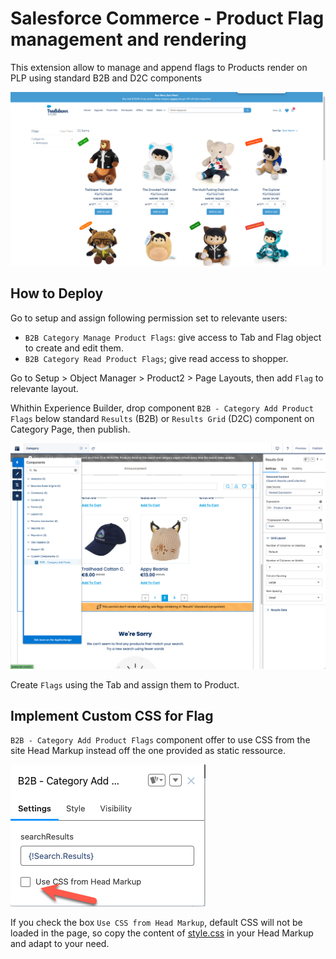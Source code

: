 # Salesforce Commerce - Product Flag management and rendering
This extension allow to manage and append flags to Products render on PLP using standard B2B and D2C components

![Store showing Flags](doc/Store%20-%20Product%20Flag.png)

## How to Deploy

Go to setup and assign following permission set to relevante users:
- `B2B Category Manage Product Flags`: give access to Tab and Flag object to create and edit them.
- `B2B Category Read Product Flags`; give read access to shopper.

Go to Setup > Object Manager > Product2 > Page Layouts, then add `Flag` to relevante layout.

Whithin Experience Builder, drop component `B2B - Category Add Product Flags` below standard `Results` (B2B) or `Results Grid` (D2C) component on Category Page, then publish.

![Store showing Flags](doc/Experience%20Builder%20-%20Product%20Flag.png)

Create `Flags` using the Tab and assign them to Product.

## Implement Custom CSS for Flag
`B2B - Category Add Product Flags` component offer to use CSS from the site Head Markup instead off the one provided as static ressource.

![Component Option](doc/Experience%20Builder%20-%20Component%20Option.png)

If you check the box `Use CSS from Head Markup`, default CSS will not be loaded in the page, so copy the content of [style.css](force-app/main/default/staticresources/b2bAddCategoryProductFlagLib/style.css) in your Head Markup and adapt to your need.

